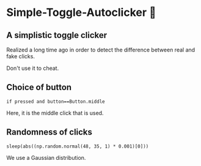 # Simple-Toggle-Autoclicker :beginner:

## A simplistic toggle clicker
Realized a long time ago in order to detect the difference between real and fake clicks.

Don't use it to cheat.

## Choice of button 
``` if pressed and button==Button.middle ```

Here, it is the middle click that is used.

## Randomness of clicks

```sleep(abs((np.random.normal(48, 35, 1) * 0.001)[0]))```

We use a Gaussian distribution.

